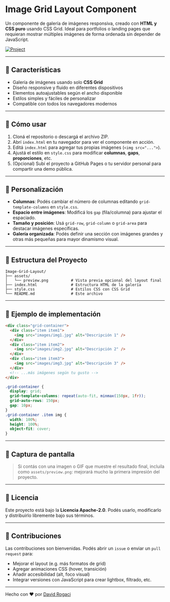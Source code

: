# Image Grid Layout Component

Un componente de galería de imágenes responsiva, creado con **HTML y CSS puro** usando CSS Grid. Ideal para portfolios o landing pages que requieran mostrar múltiples imágenes de forma ordenada sin depender de JavaScript.

[![Project](https://roadmap.sh/projects/image-grid)](https://roadmap.sh/projects/image-grid)

---

## 🎯 Características

- Galería de imágenes usando solo **CSS Grid**
- Diseño responsive y fluido en diferentes dispositivos
- Elementos autoajustables según el ancho disponible
- Estilos simples y fáciles de personalizar
- Compatible con todos los navegadores modernos

---

## 🚀 Cómo usar

1. Cloná el repositorio o descargá el archivo ZIP.
2. Abrí `index.html` en tu navegador para ver el componente en acción.
3. Editá `index.html` para agregar tus propias imágenes (`<img src="...">`).
4. Ajustá el estilo en `style.css` para modificar **columnas**, **gaps**, **proporciones**, etc.
5. (Opcional) Subí el proyecto a GitHub Pages o tu servidor personal para compartir una demo pública.

---

## 🔧 Personalización

- **Columnas**: Podés cambiar el número de columnas editando `grid-template-columns` en `style.css`.
- **Espacio entre imágenes**: Modificá los `gap` (fila/columna) para ajustar el espaciado.
- **Tamaño y posición**: Usá `grid-row`, `grid-column` o `grid-area` para destacar imágenes específicas.
- **Galería organizada**: Podés definir una sección con imágenes grandes y otras más pequeñas para mayor dinamismo visual.

---

## 📁 Estructura del Proyecto

```
Image-Grid-Layout/
├── assets/
│   └── preview.png          # Vista previa opcional del layout final
├── index.html               # Estructura HTML de la galería
├── style.css                # Estilos CSS con CSS Grid
└── README.md                # Este archivo
```

---

## 🧪 Ejemplo de implementación

```html
<div class="grid-container">
  <div class="item item1">
    <img src="images/img1.jpg" alt="Descripción 1" />
  </div>
  <div class="item item2">
    <img src="images/img2.jpg" alt="Descripción 2" />
  </div>
  <div class="item item3">
    <img src="images/img3.jpg" alt="Descripción 3" />
  </div>
  <!-- ...más imágenes según tu gusto -->
</div>
```

```css
.grid-container {
  display: grid;
  grid-template-columns: repeat(auto-fit, minmax(150px, 1fr));
  grid-auto-rows: 150px;
  gap: 10px;
}
.grid-container .item img {
  width: 100%;
  height: 100%;
  object-fit: cover;
}
```

---

## 📸 Captura de pantalla

> Si contás con una imagen o GIF que muestre el resultado final, incluila como `assets/preview.png`: mejorará mucho la primera impresión del proyecto.

---

## 📜 Licencia

Este proyecto está bajo la **Licencia Apache‑2.0**. Podés usarlo, modificarlo y distribuirlo libremente bajo sus términos.

---

## 🤝 Contribuciones

Las contribuciones son bienvenidas. Podés abrir un `issue` o enviar un `pull request` para:

- Mejorar el layout (e.g. más formatos de grid)
- Agregar animaciones CSS (hover, transición)
- Añadir accesibilidad (alt, foco visual)
- Integrar versiones con JavaScript para crear lightbox, filtrado, etc.

---

Hecho con ❤️ por [David Rogaci](https://github.com/davidrogaci)
